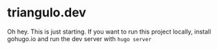 # triangulo.dev

Oh hey. This is just starting. If you want to run this project locally, install gohugo.io and run the dev server with `hugo server`
